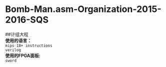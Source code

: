 # Bomb-Man.asm-Organization-2015-2016-SQS
##计组大程  
**使用的语言：**  
`mips 18+ instructions`  
`verilog`  
**使用的FPGA面板:**  
`sword`  
